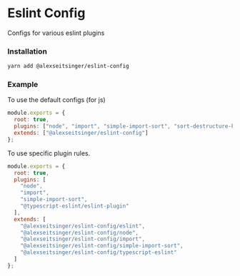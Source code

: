 # Eslint Config

Configs for various eslint plugins

### Installation

```bash
yarn add @alexseitsinger/eslint-config
```

### Example

To use the default configs (for js)

```javascript
module.exports = {
  root: true,
  plugins: ["node", "import", "simple-import-sort", "sort-destructure-keys"],
  extends: ["@alexseitsinger/eslint-config"]
};
```

To use specific plugin rules.

```javascript
module.exports = {
  root: true,
  plugins: [
    "node",
    "import",
    "simple-import-sort",
    "@typescript-eslint/eslint-plugin"
  ],
  extends: [
    "@alexseitsinger/eslint-config/eslint",
    "@alexseitsinger/eslint-config/node",
    "@alexseitsinger/eslint-config/import",
    "@alexseitsinger/eslint-config/simple-import-sort",
    "@alexseitsinger/eslint-config/typescript-eslint"
  ]
};
```
